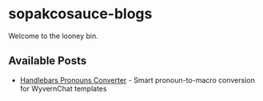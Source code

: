 # sopakcosauce-blogs

Welcome to the looney bin.  

## Available Posts

- [Handlebars Pronouns Converter](/handlebars-pronouns-converter) - Smart pronoun-to-macro conversion for WyvernChat templates